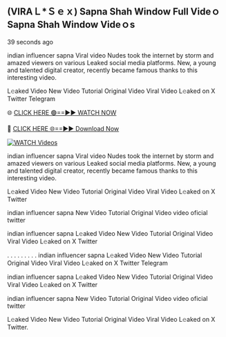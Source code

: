 ##  (VIRAＬ*Ｓｅｘ) Sapna Shah Window Full Videｏ Sapna Shah Window Videｏs


39 seconds ago

indian influencer sapna Viral video Nudes took the internet by storm and amazed viewers on various Leaked social media platforms. New, a young and talented digital creator, recently became famous thanks to this interesting video.

L𝚎aked Video New Video Tutorial Original Video Viral Video L𝚎aked on X Twitter Telegram

🌐 [CLICK HERE 🟢==►► WATCH NOW](https://new-mfoji-vido.blogspot.com/p/valovido.html)

🔴 [CLICK HERE 🌐==►► Download Now](https://new-mfoji-vido.blogspot.com/p/valovido.html)

<a href="https://new-mfoji-vido.blogspot.com/p/valovido.html" rel="nofollow"><img src="https://i.imgur.com/xaaaJFf.jpeg" alt="WATCH Videos" style="max-width: 100%;"></a>


indian influencer sapna Viral video Nudes took the internet by storm and amazed viewers on various Leaked social media platforms. New, a young and talented digital creator, recently became famous thanks to this interesting video.

L𝚎aked Video New Video Tutorial Original Video Viral Video L𝚎aked on X Twitter

indian influencer sapna New Video Tutorial Original Video video oficial twitter

indian influencer sapna L𝚎aked Video New Video Tutorial Original Video Viral Video L𝚎aked on X Twitter

. . . . . . . . . indian influencer sapna L𝚎aked Video New Video Tutorial Original Video Viral Video L𝚎aked on X Twitter Telegram

indian influencer sapna L𝚎aked Video New Video Tutorial Original Video Viral Video L𝚎aked on X Twitter

indian influencer sapna New Video Tutorial Original Video video oficial twitter

L𝚎aked Video New Video Tutorial Original Video Viral Video L𝚎aked on X Twitter.